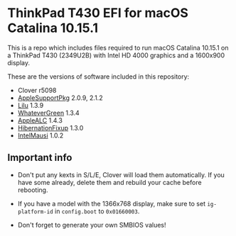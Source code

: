 # ThinkPad T430 EFI for macOS Catalina 10.15.1

This is a repo which includes files required to run macOS Catalina 10.15.1 on a ThinkPad T430 (2349U2B) with Intel HD 4000 graphics and a 1600x900 display.

These are the versions of software included in this repository:

* Clover r5098
* [AppleSupportPkg](https://github.com/acidanthera/AppleSupportPkg/releases) 2.0.9, 2.1.2
* [Lilu](https://github.com/acidanthera/Lilu/releases) 1.3.9
* [WhateverGreen](https://github.com/acidanthera/WhateverGreen/releases) 1.3.4
* [AppleALC](https://github.com/acidanthera/AppleALC/releases) 1.4.3
* [HibernationFixup](https://github.com/acidanthera/HibernationFixup/releases) 1.3.0
* [IntelMausi](https://github.com/acidanthera/IntelMausi/releases) 1.0.2


## Important info

* Don't put any kexts in S/L/E, Clover will load them automatically. If you have some already, delete them and rebuild your cache before rebooting.

* If you have a model with the 1366x768 display, make sure to set `ig-platform-id` in `config.boot` to `0x01660003`.

* Don't forget to generate your own SMBIOS values!
